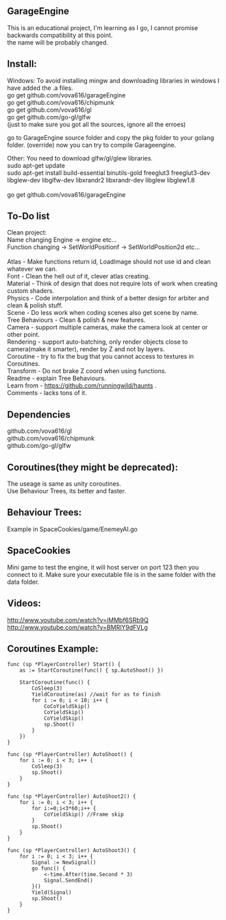 ## GarageEngine
This is an educational project, I'm learning as I go, I cannot promise backwards compatibility at this point.<br/>
the name will be probably changed.<br/> 

## Install:
Windows:
To avoid installing mingw and downloading libraries in windows I have added the .a files.
<br/>
go get github.com/vova616/garageEngine<br/>
go get github.com/vova616/chipmunk<br/>
go get github.com/vova616/gl <br/>
go get github.com/go-gl/glfw<br/>
(just to make sure you got all the sources, ignore all the erroes)<br/>

go to GarageEngine source folder and copy the pkg folder to your golang folder. (override)
now you can try to compile Garageengine.
	
Other:
You need to download glfw/gl/glew libraries.
<br/>
sudo apt-get update 
<br/>
sudo apt-get install build-essential binutils-gold freeglut3 freeglut3-dev libglew-dev libglfw-dev libxrandr2 libxrandr-dev libglew libglew1.8  
<br/>
go get github.com/vova616/garageEngine	

## To-Do list
Clean project:<br/>
Name changing Engine -> engine etc...<br/>
Function changing -> SetWorldPositionf -> SetWorldPosition2d etc...<br>
<br/>
Atlas - Make functions return id, LoadImage should not use id and clean whatever we can.<br/>
Font - Clean the hell out of it, clever atlas creating.<br/>
Material - Think of design that does not require lots of work when creating custom shaders.<br/>
Physics - Code interpolation and think of a better design for arbiter and clean & polish stuff.<br/>
Scene - Do less work when coding scenes also get scene by name.<br/>
Tree Behaviours - Clean & polish & new features.<br/>
Camera - support multiple cameras, make the camera look at center or other point.<br/>
Rendering - support auto-batching, only render objects close to camera(make it smarter), render by Z and not by layers.<br/>
Coroutine - try to fix the bug that you cannot access to textures in Coroutines.<br/>
Transform - Do not brake Z coord when using functions.<br/>
Readme - explain Tree Behaviours.<br/>
Learn from - https://github.com/runningwild/haunts .<br/>
Comments - lacks tons of it.<br/>



## Dependencies
github.com/vova616/gl<br/>
github.com/vova616/chipmunk<br/>
github.com/go-gl/glfw

## Coroutines(they might be deprecated):
The useage is same as unity coroutines.<br/>
Use Behaviour Trees, its better and faster.

## Behaviour Trees:
Example in SpaceCookies/game/EnemeyAI.go

## SpaceCookies
Mini game to test the engine, it will host server on port 123 then you connect to it.
Make sure your executable file is in the same folder with the data folder.

## Videos:
http://www.youtube.com/watch?v=iMMbf6SRb9Q<br/>
http://www.youtube.com/watch?v=BMRlY9dFVLg
	
## Coroutines Example:
	func (sp *PlayerController) Start() {
		as := StartCoroutine(func() { sp.AutoShoot() })
		
		StartCoroutine(func() {
			CoSleep(3)
			YieldCoroutine(as) //wait for as to finish
			for i := 0; i < 10; i++ {
				CoCoYieldSkip()
				CoYieldSkip()
				CoYieldSkip()
				sp.Shoot()
			}
		})
	}

	func (sp *PlayerController) AutoShoot() {
		for i := 0; i < 3; i++ {
			CoSleep(3)
			sp.Shoot()
		}
	}

	func (sp *PlayerController) AutoShoot2() {
		for i := 0; i < 3; i++ {
			for i:=0;i<3*60;i++ {
				CoYieldSkip() //Frame skip
			}
			sp.Shoot()
		}
	}

	func (sp *PlayerController) AutoShoot3() {
		for i := 0; i < 3; i++ {
			Signal := NewSignal()
			go func() {
				<-time.After(time.Second * 3)
				Signal.SendEnd()
			}() 
			Yield(Signal)
			sp.Shoot()
		}
	} 

